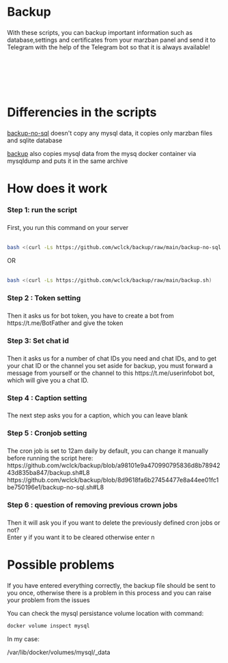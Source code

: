<h1 align="left">Backup</h1>

###

<p align="left">With these scripts, you can backup important information such as database,settings and certificates from your marzban panel and send it to Telegram with the help of the Telegram bot so that it is always available!</p>

###

<br clear="both">

<p align="left">‏<br>‏</p>

###
<h1 align="left">Differencies in the scripts</h1>

###

[backup-no-sql](https://github.com/wclck/backup/blob/main/backup-no-sql.sh)
  doesn't copy any mysql data, it copies only marzban files and sqlite database

[backup](https://github.com/wclck/backup/blob/main/backup.sh)
  also copies mysql data from the mysq docker container via mysqldump and puts it in the same archive

###
<h1 align="left">How does it work</h1>

###

<h3 align="left">Step 1: run the script</h3>

###

<p align="left">First, you run this command on your server<br><br></p> 

```bash
bash <(curl -Ls https://github.com/wclck/backup/raw/main/backup-no-sql.sh)
```
<p align="left">OR<br><br></p>

```bash
bash <(curl -Ls https://github.com/wclck/backup/raw/main/backup.sh)
``` 

###

<h3 align="left">Step 2 : Token setting</h3>

###

<p align="left">Then it asks us for bot token, you have to create a bot from https://t.me/BotFather and give the token</p>

###

<h3 align="left">Step 3: Set chat id</h3>

###

<p align="left">Then it asks us for a number of chat IDs you need and chat IDs, and to get your chat ID or the channel you set aside for backup, you must forward a message from yourself or the channel to this https://t.me/userinfobot bot, which will give you a chat ID.</p>

###

<h3 align="left">Step 4 : Caption setting</h3>

###

<p align="left">The next step asks you for a caption, which you can leave blank</p>

###

<h3 align="left">Step 5 : Cronjob setting</h3>

###

<p align="left">The cron job is set to 12am daily by default, you can change it manually before running the script here:
  https://github.com/wclck/backup/blob/a98101e9a470990795836d8b7894243d835ba847/backup.sh#L8
https://github.com/wclck/backup/blob/8d9618fa6b27454477e8a44ee01fc1be750196e1/backup-no-sql.sh#L8
</p>

###

<h3 align="left">Step 6 : question of removing previous crown jobs</h3>

###

<p align="left">Then it will ask you if you want to delete the previously defined cron jobs or not?<br>Enter y if you want it to be cleared otherwise enter n</p>

###

<h1 align="left">Possible problems</h1>

###

<p align="left">If you have entered everything correctly, the backup file should be sent to you once, otherwise there is a problem in this process and you can raise your problem from the issues</p>

<p align="left">You can check the mysql persistance volume location with command:</p>
  
```bash
docker volume inspect mysql
``` 
<p align="left">In my case:</p>
<p align="left">/var/lib/docker/volumes/mysql/_data
</p>

